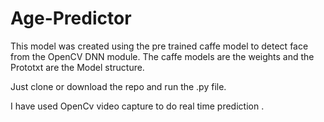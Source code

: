 # Age-Predictor
This model was created using the pre trained caffe model to detect face from the OpenCV DNN module.
The caffe models are the weights and the Prototxt are the Model structure.


Just clone or download the repo and run the .py file.

I have used OpenCv video capture to do real time prediction .
